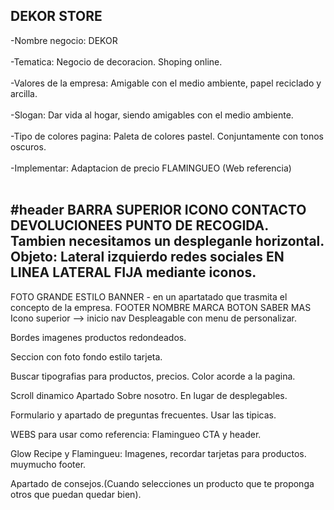 <h2>DEKOR STORE</h2>
	-Nombre negocio: DEKOR <br><br>
	-Tematica: Negocio de decoracion. Shoping online. <br><br>
	-Valores de la empresa: Amigable con el medio ambiente, papel reciclado y arcilla.<br><br>
	-Slogan: Dar vida al hogar, siendo amigables con el medio ambiente.<br><br>
	-Tipo de colores pagina: Paleta de colores pastel. Conjuntamente con tonos oscuros.<br><br>
	-Implementar: Adaptacion de precio FLAMINGUEO (Web referencia)<br><br>

#header
BARRA SUPERIOR ICONO CONTACTO DEVOLUCIONEES PUNTO DE RECOGIDA.
		Tambien necesitamos un despleganle horizontal.
Objeto:
Lateral izquierdo redes sociales EN LINEA LATERAL FIJA mediante iconos.
-------------------------------------------------------------------------------------
FOTO GRANDE ESTILO BANNER - en un apartatado que trasmita el concepto de la empresa.
FOOTER NOMBRE MARCA BOTON SABER MAS
Icono superior --> inicio nav
Despleagable con menu de personalizar.



Bordes imagenes productos redondeados.

Seccion con foto fondo estilo tarjeta.

Buscar tipografias para productos, precios. Color acorde a la pagina.

Scroll dinamico Apartado Sobre nosotro. En lugar de desplegables.

Formulario y apartado de preguntas frecuentes. Usar las tipicas. 


WEBS para usar como referencia:
Flamingueo CTA y header.

Glow Recipe y Flamingueu: Imagenes, recordar tarjetas para productos.
muymucho footer.

Apartado de consejos.(Cuando selecciones un producto que te proponga otros
que puedan quedar bien).
